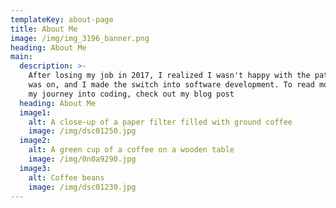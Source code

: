 ```yaml
---
templateKey: about-page
title: About Me
image: /img/img_3196_banner.png
heading: About Me
main:
  description: >-
    After losing my job in 2017, I realized I wasn't happy with the path that I
    was on, and I made the switch into software development. To read more about
    my journey into coding, check out my blog post
  heading: About Me
  image1:
    alt: A close-up of a paper filter filled with ground coffee
    image: /img/dsc01250.jpg
  image2:
    alt: A green cup of a coffee on a wooden table
    image: /img/0n0a9290.jpg
  image3:
    alt: Coffee beans
    image: /img/dsc01230.jpg
---
```


